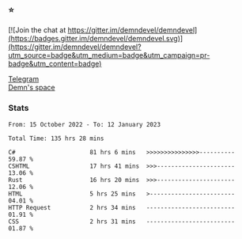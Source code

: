 ### :star:

[![Join the chat at https://gitter.im/demndevel/demndevel](https://badges.gitter.im/demndevel/demndevel.svg)](https://gitter.im/demndevel/demndevel?utm_source=badge&utm_medium=badge&utm_campaign=pr-badge&utm_content=badge)

[Telegram](https://t.me/demnometa) <br>
[Demn's space](http://demns.space)

### Stats

<!--START_SECTION:waka-->

```text
From: 15 October 2022 - To: 12 January 2023

Total Time: 135 hrs 28 mins

C#                     81 hrs 6 mins   >>>>>>>>>>>>>>>----------   59.87 %
CSHTML                 17 hrs 41 mins  >>>----------------------   13.06 %
Rust                   16 hrs 20 mins  >>>----------------------   12.06 %
HTML                   5 hrs 25 mins   >------------------------   04.01 %
HTTP Request           2 hrs 34 mins   -------------------------   01.91 %
CSS                    2 hrs 31 mins   -------------------------   01.87 %
```

<!--END_SECTION:waka-->
